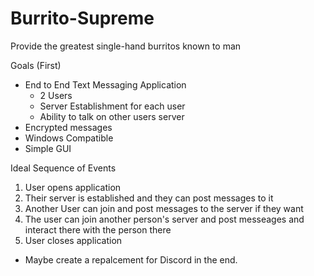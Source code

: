 # Burrito-Supreme
Provide the greatest single-hand burritos known to man

Goals (First)
  - End to End Text Messaging Application
    - 2 Users
    - Server Establishment for each user
    - Ability to talk on other users server
  - Encrypted messages
  - Windows Compatible
  - Simple GUI
 
Ideal Sequence of Events
1. User opens application
2. Their server is established and they can post messages to it
3. Another User can join and post messages to the server if they want
4. The user can join another person's server and post messeages and interact there with the person there
5. User closes application
  
  
  
  
  
  
  
  
  
  
  
  
  
  - Maybe create a repalcement for Discord in the end.
  
